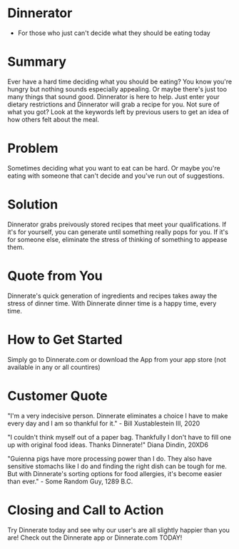 # Dinnerator
- For those who just can't decide what they should be eating today

# Summary
Ever have a hard time deciding what you should be eating? You know you're hungry but nothing sounds especially appealing. Or maybe there's just too many things that sound good. Dinnerator is here to help. Just enter your dietary restrictions and Dinnerator will grab a recipe for you. Not sure of what you got? Look at the keywords left by previous users to get an idea of how others felt about the meal.

# Problem
Sometimes deciding what you want to eat can be hard. Or maybe you're eating with someone that can't decide and you've run out of suggestions.

# Solution
Dinnerator grabs preivously stored recipes that meet your qualifications. If it's for yourself, you can generate until something really pops for you. If it's for someone else, eliminate the stress of thinking of something to appease them.

# Quote from You
Dinnerate's quick generation of ingredients and recipes takes away the stress of dinner time. With Dinnerate dinner time is a happy time, every time.

# How to Get Started
Simply go to Dinnerate.com or download the App from your app store (not available in any or all countires)

# Customer Quote
"I'm a very indecisive person. Dinnerate eliminates a choice I have to make every day and I am so thankful for it." - Bill Xustablestein III, 2020

"I couldn't think myself out of a paper bag. Thankfully I don't have to fill one up with original food ideas. Thanks Dinnerate!" Diana Dindin, 20XD6

"Guienna pigs have more processing power than I do. They also have sensitive stomachs like I do and finding the right dish can be tough for me. But with Dinnerate's sorting options for food allergies, it's become easier than ever." - Some Random Guy, 1289 B.C.

# Closing and Call to Action
Try Dinnerate today and see why our user's are all slightly happier than you are! Check out the Dinnerate app or Dinnerate.com TODAY!